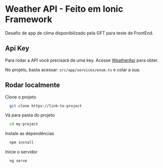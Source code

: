 # Weather API - Feito em Ionic Framework

Desafio de app de clima disponibilizado pela GFT para teste de FrontEnd.

## Api Key

Para rodar a API você precisará de uma key.
Acesse [WeatherApi](https://www.weatherapi.com/) para obter.

No projeto, basta acessar: `src/app/services/enum.ts` e colar a sua.


## Rodar localmente

Clone o projeto

```bash
  git clone https://link-to-project
```

Vá para pasta do projeto

```bash
  cd my-project
```

Instale as dependências

```bash
  npm install
```

Inicie o servidor

```bash
  ng serve
```

